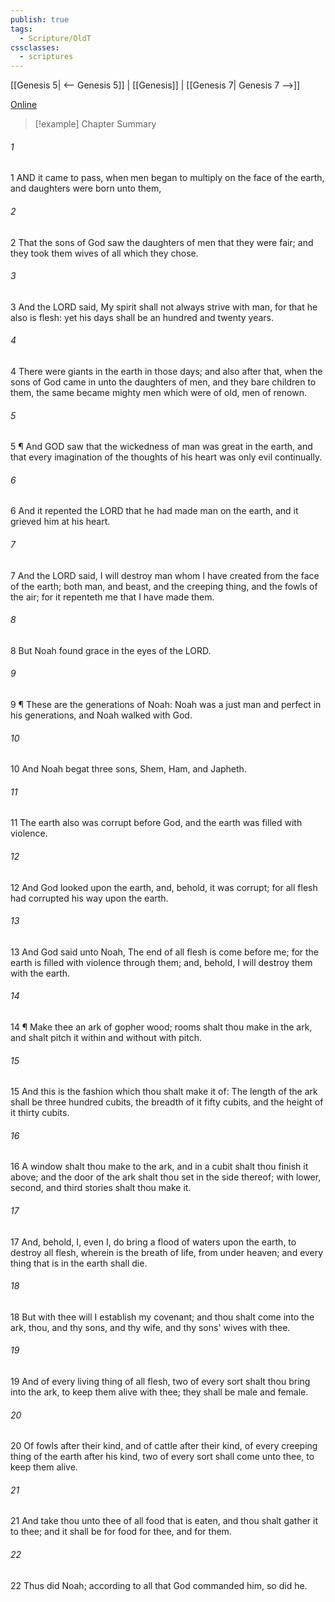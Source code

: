 ```yaml
---
publish: true
tags:
  - Scripture/OldT
cssclasses:
  - scriptures
---
```

[[Genesis 5| <-- Genesis 5]] | [[Genesis]] | [[Genesis 7| Genesis 7 -->]]

[Online](https://churchofjesuschrist.org/study/scriptures/ot/gen/6?lang=eng)

>[!example] Chapter Summary
>
###### 1
1 AND it came to pass, when men began to multiply on the face of the earth, and daughters were born unto them,
###### 2
2 That the sons of God saw the daughters of men that they were fair; and they took them wives of all which they chose.
###### 3
3 And the LORD said, My spirit shall not always strive with man, for that he also is flesh: yet his days shall be an hundred and twenty years.
###### 4
4 There were giants in the earth in those days; and also after that, when the sons of God came in unto the daughters of men, and they bare children to them, the same became mighty men which were of old, men of renown.
###### 5
5 ¶ And GOD saw that the wickedness of man was great in the earth, and that every imagination of the thoughts of his heart was only evil continually.
###### 6
6 And it repented the LORD that he had made man on the earth, and it grieved him at his heart.
###### 7
7 And the LORD said, I will destroy man whom I have created from the face of the earth; both man, and beast, and the creeping thing, and the fowls of the air; for it repenteth me that I have made them.
###### 8
8 But Noah found grace in the eyes of the LORD.
###### 9
9 ¶ These are the generations of Noah: Noah was a just man and perfect in his generations, and Noah walked with God.
###### 10
10 And Noah begat three sons, Shem, Ham, and Japheth.
###### 11
11 The earth also was corrupt before God, and the earth was filled with violence.
###### 12
12 And God looked upon the earth, and, behold, it was corrupt; for all flesh had corrupted his way upon the earth.
###### 13
13 And God said unto Noah, The end of all flesh is come before me; for the earth is filled with violence through them; and, behold, I will destroy them with the earth.
###### 14
14 ¶ Make thee an ark of gopher wood; rooms shalt thou make in the ark, and shalt pitch it within and without with pitch.
###### 15
15 And this is the fashion which thou shalt make it of: The length of the ark shall be three hundred cubits, the breadth of it fifty cubits, and the height of it thirty cubits.
###### 16
16 A window shalt thou make to the ark, and in a cubit shalt thou finish it above; and the door of the ark shalt thou set in the side thereof; with lower, second, and third stories shalt thou make it.
###### 17
17 And, behold, I, even I, do bring a flood of waters upon the earth, to destroy all flesh, wherein is the breath of life, from under heaven; and every thing that is in the earth shall die.
###### 18
18 But with thee will I establish my covenant; and thou shalt come into the ark, thou, and thy sons, and thy wife, and thy sons' wives with thee.
###### 19
19 And of every living thing of all flesh, two of every sort shalt thou bring into the ark, to keep them alive with thee; they shall be male and female.
###### 20
20 Of fowls after their kind, and of cattle after their kind, of every creeping thing of the earth after his kind, two of every sort shall come unto thee, to keep them alive.
###### 21
21 And take thou unto thee of all food that is eaten, and thou shalt gather it to thee; and it shall be for food for thee, and for them.
###### 22
22 Thus did Noah; according to all that God commanded him, so did he.



